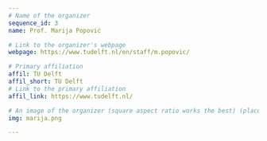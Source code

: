 ```yaml
---
# Name of the organizer
sequence_id: 3
name: Prof. Marija Popović

# Link to the organizer's webpage
webpage: https://www.tudelft.nl/en/staff/m.popovic/

# Primary affiliation
affil: TU Delft
affil_short: TU Delft
# Link to the primary affiliation
affil_link: https://www.tudelft.nl/

# An image of the organizer (square aspect ratio works the best) (place in the `assets/img/organizers` directory)
img: marija.png

---
```

